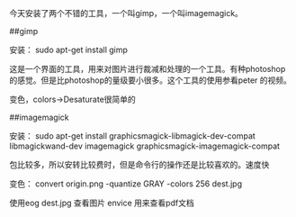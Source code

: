 今天安装了两个不错的工具，一个叫gimp，一个叫imagemagick。 

##gimp

安装： sudo apt-get install gimp

这是一个界面的工具，用来对图片进行裁减和处理的一个工具。有种photoshop的感觉。但是比photoshop的量级要小很多。这个工具的使用参看peter
的视频。

变色，colors->Desaturate很简单的


##imagemagick

安装： sudo apt-get install graphicsmagick-libmagick-dev-compat libmagickwand-dev imagemagick  graphicsmagick-imagemagick-compat

包比较多，所以安转比较费时，但是命令行的操作还是比较喜欢的。速度快

变色： convert origin.png -quantize GRAY -colors 256 dest.jpg

使用eog dest.jpg 查看图片 envice 用来查看pdf文档
